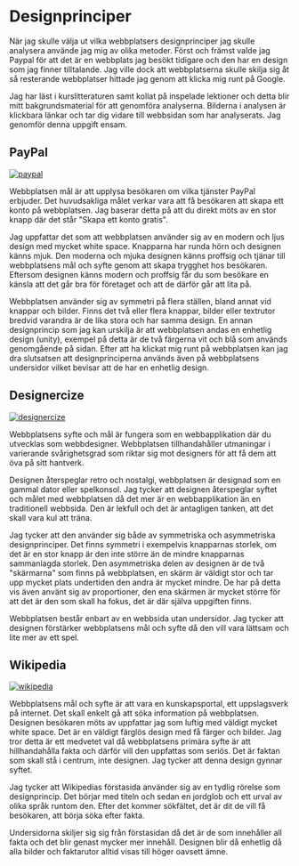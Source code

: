 Designprinciper
===============================
När jag skulle välja ut vilka webbplatsers designprinciper jag skulle analysera använde jag mig av olika metoder. Först och främst valde jag Paypal för att det är en webbplats jag besökt tidigare och den har en design som jag finner tilltalande. Jag ville dock att webbplatserna skulle skilja sig åt så resterande webbplatser hittade jag genom att klicka mig runt på Google.

Jag har läst i kurslitteraturen samt kollat på inspelade lektioner och detta blir mitt bakgrundsmaterial för att genomföra analyserna. Bilderna i analysen är klickbara länkar och tar dig vidare till webbsidan som har analyserats. Jag genomför denna uppgift ensam.

<h2>PayPal</h2>

<a href="https://www.paypal.com/se/home">
    <img src="image/paypal.png" alt="paypal">
</a>

Webbplatsen mål är att upplysa besökaren om vilka tjänster PayPal erbjuder. Det huvudsakliga målet verkar vara att få besökaren att skapa ett konto på webbplatsen. Jag baserar detta på att du direkt möts av en stor knapp där det står "Skapa ett konto gratis".

Jag uppfattar det som att webbplatsen använder sig av en modern och ljus design med mycket white space. Knapparna har runda hörn och designen känns mjuk. Den moderna och mjuka designen känns proffsig och tjänar till webbplatsens mål och syfte genom att skapa trygghet hos besökaren. Eftersom designen känns modern och proffsig får du som besökare en känsla att det går bra för företaget och att de därför går att lita på.

Webbplatsen använder sig av symmetri på flera ställen, bland annat vid knappar och bilder. Finns det två eller flera knappar, bilder eller textrutor bredvid varandra är de lika stora och har samma design. En annan designprincip som jag kan urskilja är att webbplatsen andas en enhetlig design (unity), exempel på detta är de två färgerna vit och blå som används genomgående på sidan. Efter att ha klickat mig runt på webbplatsen kan jag dra slutsatsen att designprinciperna används även på webbplatsens undersidor vilket bevisar att de har en enhetlig design.


<h2>Designercize</h2>

<a href="https://designercize.com/">
    <img src="image/designercize.png" alt="designercize">
</a>

Webbplatsens syfte och mål är fungera som en webbapplikation där du utvecklas som webbdesigner. Webbplatsen tillhandahåller utmaningar i varierande svårighetsgrad som riktar sig mot designers för att få dem att öva på sitt hantverk.

Designen återspeglar retro och nostalgi, webbplatsen är designad som en gammal dator eller spelkonsol. Jag tycker att designen återspeglar syftet och målet med webbplatsen då det mer är en webbapplikation än en traditionell webbsida. Den är lekfull och det är antagligen tanken, att det skall vara kul att träna.

Jag tycker att den använder sig både av symmetriska och asymmetriska designprinciper. Det finns symmetri i exempelvis knapparnas storlek, om det är en stor knapp är den inte större än de mindre knapparnas sammanlagda storlek. Den asymmetriska delen av designen är de två "skärmarna" som finns på webbplatsen, en skärm är väldigt stor och tar upp mycket plats undertiden den andra är mycket mindre. De har på detta vis även använt sig av proportioner, den ena skärmen är mycket större för att det är den som skall ha fokus, det är där själva uppgiften finns.

Webbplatsen består enbart av en webbsida utan undersidor. Jag tycker att designen förstärker webbplatsens mål och syfte då den vill vara lättsam och lite mer av ett spel.

<h2>Wikipedia</h2>

<a href="https://www.wikipedia.org/">
    <img src="image/wikipedia.png" alt="wikipedia">
</a>

Webbplatsens mål och syfte är att vara en kunskapsportal, ett uppslagsverk på internet. Det skall enkelt gå att söka information på webbplatsen. Designen besökaren möts av uppfattar jag som luftig med väldigt mycket white space. Det är en väldigt färglös design med få färger och bilder. Jag tror detta är ett medvetet val då webbplatsens primära syfte är att hillhandahålla fakta och därför vill den uppfattas som seriös. Det är faktan som skall stå i centrum, inte designen. Jag tycker att denna design gynnar syftet.

Jag tycker att Wikipedias förstasida använder sig av en tydlig rörelse som designprincip. Det börjar med titeln och sedan en jordglob och ett urval av olika språk runtom den. Efter det kommer sökfältet, det är dit de vill få besökaren, att börja söka efter fakta.

Undersidorna skiljer sig sig från förstasidan då det är de som innehåller all fakta och det blir genast mycker mer innehåll. Designen blir då enhetlig då alla bilder och faktarutor alltid visas till höger oavsett ämne.
